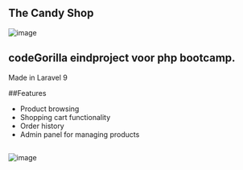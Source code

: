 
## The Candy Shop

![image](https://github.com/Eranare/webshop/assets/117918276/5a145923-c916-4e8b-8943-84f93c18c97d)

## codeGorilla eindproject voor php bootcamp.
Made in Laravel 9

##Features 

- Product browsing
- Shopping cart functionality
- Order history
- Admin panel for managing products
## 
![image](https://github.com/Eranare/webshop/assets/117918276/875c4102-520e-4246-ba69-2ab49e105373)
